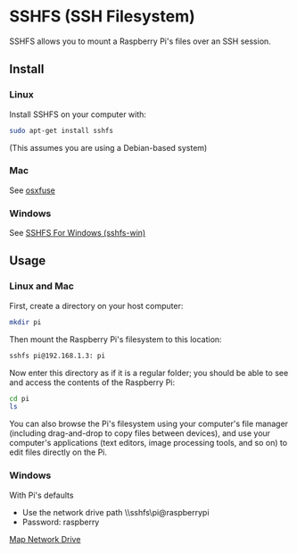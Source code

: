 # SSHFS (SSH Filesystem)

SSHFS allows you to mount a Raspberry Pi's files over an SSH session.

## Install

### Linux

Install SSHFS on your computer with:

```bash
sudo apt-get install sshfs
```

(This assumes you are using a Debian-based system)

### Mac

See [osxfuse](https://github.com/osxfuse/osxfuse/wiki/SSHFS)

### Windows

See [SSHFS For Windows (sshfs-win)](https://github.com/billziss-gh/sshfs-win#how-to-install)

## Usage

### Linux and Mac

First, create a directory on your host computer:

```bash
mkdir pi
```

Then mount the Raspberry Pi's filesystem to this location:

```bash
sshfs pi@192.168.1.3: pi
```

Now enter this directory as if it is a regular folder; you should be able to see and access the contents of the Raspberry Pi:

```bash
cd pi
ls
```

You can also browse the Pi's filesystem using your computer's file manager (including drag-and-drop to copy files between devices), and use your computer's applications (text editors, image processing tools, and so on) to edit files directly on the Pi.

### Windows

With Pi's defaults
 - Use the network drive path \\\\sshfs\\pi@raspberrypi
 - Password: raspberry
 
 [Map Network Drive](https://github.com/billziss-gh/winfsp#winfsp---windows-file-system-proxy)
